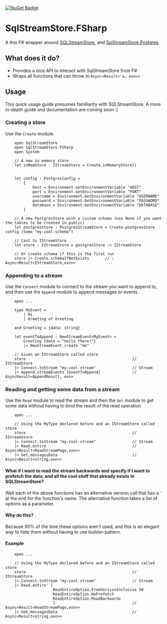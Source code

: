 [![NuGet Badge](https://buildstats.info/nuget/SqlStreamStore.FSharp?includePreReleases=true)](https://www.nuget.org/packages/SqlStreamStore.FSharp/0.0.1-alpha.12)

# SqlStreamStore.FSharp

A thin F# wrapper around [SQLStreamStore](https://www.nuget.org/packages/SqlStreamStore),
and [SqlStreamStore.Postgres](https://www.nuget.org/packages/SqlStreamStore.Postgres).

## What does it do?

- Provides a nice API to interact with SqlStreamStore from F#
- Wraps all functions that can throw in `Async<Result<'a, exn>>`

## Usage
This quick usage guide presumes familiarity with SQLStreamStore. A more in-depth guide and documentation are coming soon :) 

### Creating a store

Use the `Create` module.

```f#
    open SqlStreamStore
    open SqlStreamStore.FSharp
    open System
    
    // A new in memory store
    let inMemStore : IStreamStore = Create.inMemoryStore()
    
    
    let config : PostgresConfig = 
        {
            host = Environment.GetEnvironmentVariable "HOST"
            port = Environment.GetEnvironmentVariable "PORT"
            username = Environment.GetEnvironmentVariable "USERNAME"
            password = Environment.GetEnvironmentVariable "PASSWORD"
            database = Environment.GetEnvironmentVariable "DATABASE"
        } 
        
    // A new PostgresStore with a custom schema (use None if you want the tables to be created in public)
    let postgresStore : PostgresStreamStore = Create.postgresStore config (Some "my-cool-schema")    
    
    // Cast to IStreamStore
    let store : IStreamStore = postgresStore :> IStreamStore       
    
    // Or create schema if this is the first run 
    store |> Create.schemaIfNotExists       // : Async<Result<IStreamStore,exn>>
```

### Appending to a stream

Use the `Connect` module to connect to the stream you want to append to, and then use the `Append` module to append
messages or events.

```f#
    open ...
    
    type MyEvent = 
        | Hi
        | Greeting of Greeting
        
    and Greeting = {data: string}
    
    let eventToAppend : NewStreamEvent<MyEvent> = 
        Greeting {data = "hello there!"}
        |> NewStreamEvent.create "me"
    
    // Given an IStreamStore called store
    store                                               // IStreamStore
    |> Connect.toStream "my-cool-stream"                // Stream
    |> Append.streamEvents [eventToAppend]              // AsyncResult<AppendResult, exn>
```

### Reading and getting some data from a stream

Use the `Read` module to read the stream and then the `Get` module to get some data without having to bind the result of
the read operation.

```f#
    open ...
    
    // Using the MyType declared before and an IStreamStore called store
    store                                               // IStreamStore
    |> Connect.toStream "my-cool-stream"                // Stream 
    |> Read.entire                                      // Async<Result<ReadStreamPage,exn>>
    |> Get.messagesData                                 // Async<Result<string,exn>>   
```

#### What if I want to read the stream backwards and specify if I want to prefetch the data, and all the cool stuff that already exists in SQLStreamStore?

Well each of the above functions has an alternative version call that has a `'` at the end for the function's name. The
alternative function takes a list of options as a parameter.

#### Why do this?

Because 90% of the time these options aren't used, and this is an elegant way to hide them without having to use
builder-pattern.

#### Example

```f#
    open ...
    
    // Using the MyType declared before and an IStreamStore called store
    store                                               // IStreamStore
    |> Connect.toStream "my-cool-stream"                // Stream 
    |> Read.entire' [
                     ReadEntireOption.FromVersionInclusive 50
                     ReadEntireOption.NoPrefetch
                     ReadEntireOption.ReadBackwards
                     ]                                  // Async<Result<ReadStreamPage,exn>>
    |> Get.messagesData                                 // Async<Result<string,exn>>   
```
